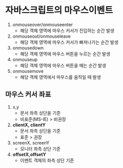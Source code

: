 # 자바스크립트의 마우스이벤트
1. onmouseover/onmouseenter 
	- 해당 객체 영역에 마우스 커서가 진입하는 순간 발생 
2. onmouseout/onmouseleave
	- 해당 객체 영역에 마우스 커서가 빠져나가는 순간 발생
3. onmousedown
	- 해당 객체 영역에 마우스 버튼을 누르는 순간 발생
4. onmouseup
	- 해당 객체 영역에 마우스 버튼을 떼는 순간 발생
5. onmousemove 
	- 해당 객체 영역에서 마우스를 움직일 때 발생 


## 마우스 커서 좌표 
1. x,y
	- 문서 좌측 상단을 기준
	- 비표준(MS-IE) > 비권장
2. **clientX, clientY**
	- 문서 좌측 상단을 기준 
	- 표준 > 권장 
3. screenX, screenY
	- 모니터 좌측 상단 기준 
4. **offsetX,offsetY**
	- 이벤트 객체의 좌측 상단 기준 

